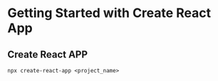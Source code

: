 # Getting Started with Create React App

## Create React APP
```
npx create-react-app <project_name>
```

